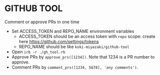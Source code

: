 GITHUB TOOL
===========

Comment or approve PRs in one time


- Set ACCESS_TOKEN and REPO_NAME environment variables
  - ACCESS_TOKEN should be an access token with `repo` scope: create here https://github.com/settings/tokens
  - REPO_NAME should be like `koki-miyazaki/github-tool`
- Open `irb -r ./gh_tool.rb`
- Approve PRs by `approve_prs([1234])`. Note that 1234 is a PR number to approve.
- Comment PRs by `comment_prs([1234, 5678], 'any comments')`.
